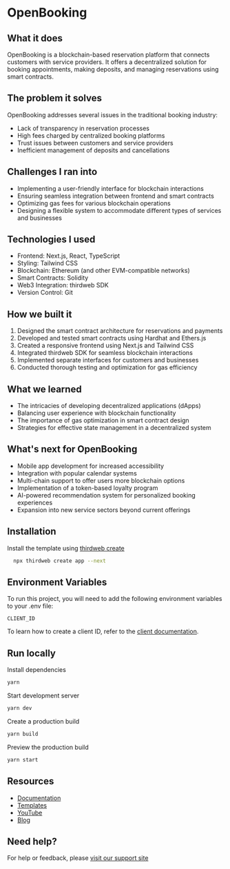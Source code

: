 # OpenBooking

## What it does

OpenBooking is a blockchain-based reservation platform that connects customers with service providers. It offers a decentralized solution for booking appointments, making deposits, and managing reservations using smart contracts.

## The problem it solves

OpenBooking addresses several issues in the traditional booking industry:

- Lack of transparency in reservation processes
- High fees charged by centralized booking platforms
- Trust issues between customers and service providers
- Inefficient management of deposits and cancellations

## Challenges I ran into

- Implementing a user-friendly interface for blockchain interactions
- Ensuring seamless integration between frontend and smart contracts
- Optimizing gas fees for various blockchain operations
- Designing a flexible system to accommodate different types of services and businesses

## Technologies I used

- Frontend: Next.js, React, TypeScript
- Styling: Tailwind CSS
- Blockchain: Ethereum (and other EVM-compatible networks)
- Smart Contracts: Solidity
- Web3 Integration: thirdweb SDK
- Version Control: Git

## How we built it

1. Designed the smart contract architecture for reservations and payments
2. Developed and tested smart contracts using Hardhat and Ethers.js
3. Created a responsive frontend using Next.js and Tailwind CSS
4. Integrated thirdweb SDK for seamless blockchain interactions
5. Implemented separate interfaces for customers and businesses
6. Conducted thorough testing and optimization for gas efficiency

## What we learned

- The intricacies of developing decentralized applications (dApps)
- Balancing user experience with blockchain functionality
- The importance of gas optimization in smart contract design
- Strategies for effective state management in a decentralized system

## What's next for OpenBooking

- Mobile app development for increased accessibility
- Integration with popular calendar systems
- Multi-chain support to offer users more blockchain options
- Implementation of a token-based loyalty program
- AI-powered recommendation system for personalized booking experiences
- Expansion into new service sectors beyond current offerings

## Installation

Install the template using [thirdweb create](https://portal.thirdweb.com/cli/create)

```bash
  npx thirdweb create app --next
```

## Environment Variables

To run this project, you will need to add the following environment variables to your .env file:

`CLIENT_ID`

To learn how to create a client ID, refer to the [client documentation](https://portal.thirdweb.com/typescript/v5/client).

## Run locally

Install dependencies

```bash
yarn
```

Start development server

```bash
yarn dev
```

Create a production build

```bash
yarn build
```

Preview the production build

```bash
yarn start
```

## Resources

- [Documentation](https://portal.thirdweb.com/typescript/v5)
- [Templates](https://thirdweb.com/templates)
- [YouTube](https://www.youtube.com/c/thirdweb)
- [Blog](https://blog.thirdweb.com)

## Need help?

For help or feedback, please [visit our support site](https://thirdweb.com/support)
